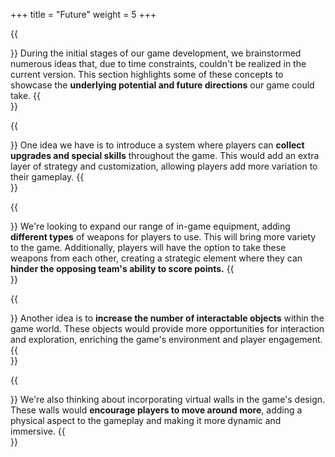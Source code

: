 +++
title = "Future"
weight = 5
+++

{{<section title="Further Potential of our Game" >}}
During the initial stages of our game development, we brainstormed numerous ideas that, due to time constraints, couldn't be realized in the current version. This section highlights some of these concepts to showcase the **underlying potential and future directions** our game could take.
{{</section>}}

{{<section title="Collecting upgrades and special skills" >}}
One idea we have is to introduce a system where players can **collect upgrades and special skills** throughout the game. This would add an extra layer of strategy and customization, allowing players add more variation to their gameplay.
{{</section>}}

{{<section title="Wider range of weapons" >}}
We're looking to expand our range of in-game equipment, adding **different types** of weapons for players to use. This will bring more variety to the game. Additionally, players will have the option to take these weapons from each other, creating a strategic element where they can **hinder the opposing team's ability to score points.**
{{</section>}}

{{<section title="More interactable objects" >}}
Another idea is to **increase the number of interactable objects** within the game world. These objects would provide more opportunities for interaction and exploration, enriching the game's environment and player engagement.
{{</section>}}

{{<section title="Placing virtual walls to promote movement" >}}
We're also thinking about incorporating virtual walls in the game's design. These walls would **encourage players to move around more**, adding a physical aspect to the gameplay and making it more dynamic and immersive.
{{</section>}}
